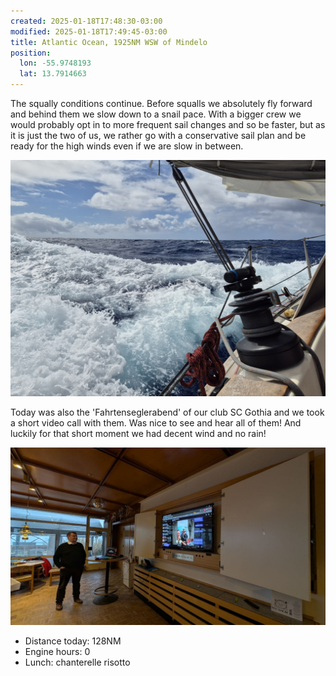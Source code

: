```yaml
---
created: 2025-01-18T17:48:30-03:00
modified: 2025-01-18T17:49:45-03:00
title: Atlantic Ocean, 1925NM WSW of Mindelo
position:
  lon: -55.9748193
  lat: 13.7914663
---
```


The squally conditions continue. Before squalls we absolutely fly forward and behind them we slow down to a snail pace. With a bigger crew we would probably opt in to more frequent sail changes and so be faster, but as it is just the two of us, we rather go with a conservative sail plan and be ready for the high winds even if we are slow in between.

![Image](../2025/f73102dea3b437acc1f554830dd9c992.jpg) 

Today was also the 'Fahrtenseglerabend' of our club SC Gothia and we took a short video call with them. Was nice to see and hear all of them! And luckily for that short moment we had decent wind and no rain!

![Image](../2025/a1d3b14176ee3c5dfa2a6f868502ede9.jpg) 

* Distance today: 128NM
* Engine hours: 0
* Lunch: chanterelle risotto
